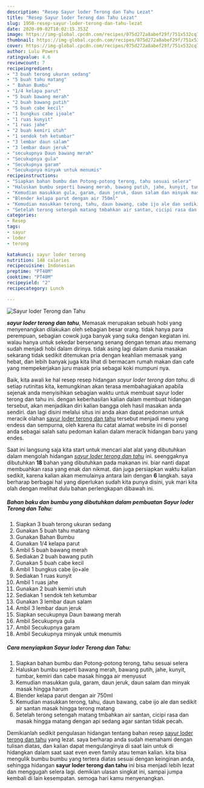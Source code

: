 ```yaml
---
description: "Resep Sayur loder Terong dan Tahu Lezat"
title: "Resep Sayur loder Terong dan Tahu Lezat"
slug: 1950-resep-sayur-loder-terong-dan-tahu-lezat
date: 2020-09-02T10:02:15.353Z
image: https://img-global.cpcdn.com/recipes/075d272a8abef29f/751x532cq70/sayur-loder-terong-dan-tahu-foto-resep-utama.jpg
thumbnail: https://img-global.cpcdn.com/recipes/075d272a8abef29f/751x532cq70/sayur-loder-terong-dan-tahu-foto-resep-utama.jpg
cover: https://img-global.cpcdn.com/recipes/075d272a8abef29f/751x532cq70/sayur-loder-terong-dan-tahu-foto-resep-utama.jpg
author: Lulu Powers
ratingvalue: 4.6
reviewcount: 7
recipeingredient:
- "3 buah terong ukuran sedang"
- "5 buah tahu matang"
- " Bahan Bumbu"
- "1/4 kelapa parut"
- "5 buah bawang merah"
- "2 buah bawang putih"
- "5 buah cabe kecil"
- "1 bungkus cabe ijoale"
- "1 ruas kunyit"
- "1 ruas jahe"
- "2 buah kemiri utuh"
- "1 sendok teh ketumbar"
- "3 lembar daun salam"
- "3 lembar daun jeruk"
- "secukupnya Daun bawang merah"
- "Secukupnya gula"
- "Secukupnya garam"
- "Secukupnya minyak untuk menumis"
recipeinstructions:
- "Siapkan bahan bumbu dan Potong-potong terong, tahu sesuai selera"
- "Haluskan bumbu seperti bawang merah, bawang putih, jahe, kunyit, tumbar, kemiri dan cabe masak hingga air menyusut"
- "Kemudian masukkan gula, garam, daun jeruk, daun salam dan minyak masak hingga harum"
- "Blender kelapa parut dengan air 750ml"
- "Kemudian masukkan terong, tahu, daun bawang, cabe ijo ale dan sedikit air santan masak hingga terong matang"
- "Setelah terong setengah matang tmbahkan air santan, cicipi rasa dan masak hingga matang dengan api sedang agar santan tidak pecah."
categories:
- Resep
tags:
- sayur
- loder
- terong

katakunci: sayur loder terong 
nutrition: 148 calories
recipecuisine: Indonesian
preptime: "PT40M"
cooktime: "PT40M"
recipeyield: "2"
recipecategory: Lunch

---
```



![Sayur loder Terong dan Tahu](https://img-global.cpcdn.com/recipes/075d272a8abef29f/751x532cq70/sayur-loder-terong-dan-tahu-foto-resep-utama.jpg)

<b><i>sayur loder terong dan tahu</i></b>, Memasak merupakan sebuah hobi yang menyenangkan dilakukan oleh sebagian besar orang. tidak hanya para perempuan, sebagian cowok juga banyak yang suka dengan kegiatan ini. walau hanya untuk sekedar bersenang senang dengan teman atau memang sudah menjadi hobi dalam dirinya. tidak asing lagi dalam dunia masakan sekarang tidak sedikit ditemukan pria dengan keahlian memasak yang hebat, dan lebih banyak juga kita lihat di bermacam rumah makan dan cafe yang mempekerjakan juru masak pria sebagai koki mumpuni nya.



Baik, kita awali ke hal resep resep hidangan <i>sayur loder terong dan tahu</i>. di setiap rutinitas kita, kemungkinan akan terasa membahagiakan apabila sejenak anda menyisihkan sebagian waktu untuk membuat sayur loder terong dan tahu ini. dengan keberhasilan kalian dalam membuat hidangan tersebut, akan menjadikan diri kalian bangga oleh hasil masakan anda sendiri. dan lagi disini melalui situs ini anda akan dapat pedoman untuk meracik olahan <u>sayur loder terong dan tahu</u> tersebut menjadi menu yang endess dan sempurna, oleh karena itu catat alamat website ini di ponsel anda sebagai salah satu pedoman kalian dalam meracik hidangan baru yang endes.


Saat ini langsung saja kita start untuk mencari alat alat yang dibutuhkan dalam mengolah hidangan <u><i>sayur loder terong dan tahu</i></u> ini. seenggaknya dibutuhkan <b>18</b> bahan yang dibutuhkan pada makanan ini. biar nanti dapat membuahkan rasa yang enak dan nikmat. dan juga persiapkan waktu kalian sedikit, karena kalian akan memulainya antara lain dengan <b>6</b> langkah. saya berharap berbagai hal yang diperlukan sudah kita punya disini, yuk mari kita olah dengan melihat dulu bahan perlengkapan dibawah ini.

<!--inarticleads1-->

##### Bahan baku dan bumbu yang dibutuhkan dalam pembuatan Sayur loder Terong dan Tahu:

1. Siapkan 3 buah terong ukuran sedang
1. Gunakan 5 buah tahu matang
1. Gunakan  Bahan Bumbu
1. Gunakan 1/4 kelapa parut
1. Ambil 5 buah bawang merah
1. Sediakan 2 buah bawang putih
1. Gunakan 5 buah cabe kecil
1. Ambil 1 bungkus cabe ijo+ale
1. Sediakan 1 ruas kunyit
1. Ambil 1 ruas jahe
1. Gunakan 2 buah kemiri utuh
1. Sediakan 1 sendok teh ketumbar
1. Gunakan 3 lembar daun salam
1. Ambil 3 lembar daun jeruk
1. Siapkan secukupnya Daun bawang merah
1. Ambil Secukupnya gula
1. Ambil Secukupnya garam
1. Ambil Secukupnya minyak untuk menumis




<!--inarticleads2-->

##### Cara menyiapkan Sayur loder Terong dan Tahu:

1. Siapkan bahan bumbu dan Potong-potong terong, tahu sesuai selera
1. Haluskan bumbu seperti bawang merah, bawang putih, jahe, kunyit, tumbar, kemiri dan cabe masak hingga air menyusut
1. Kemudian masukkan gula, garam, daun jeruk, daun salam dan minyak masak hingga harum
1. Blender kelapa parut dengan air 750ml
1. Kemudian masukkan terong, tahu, daun bawang, cabe ijo ale dan sedikit air santan masak hingga terong matang
1. Setelah terong setengah matang tmbahkan air santan, cicipi rasa dan masak hingga matang dengan api sedang agar santan tidak pecah.




Demikianlah sedikit pengulasan hidangan tentang bahan resep <u>sayur loder terong dan tahu</u> yang lezat. saya berharap anda sudah memahami dengan tulisan diatas, dan kalian dapat mengulanginya di saat lain untuk di hidangkan dalam saat saat even even family atau teman kalian. kita bisa mengulik bumbu bumbu yang tertera diatas sesuai dengan keinginan anda, sehingga hidangan <b>sayur loder terong dan tahu</b> ini bisa menjadi lebih lezat dan menggugah selera lagi. demikian ulasan singkat ini, sampai jumpa kembali di lain kesempatan. semoga hari kamu menyenangkan.
